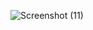 
![Screenshot (11)](https://user-images.githubusercontent.com/75964648/153241389-036a277b-52d1-4c95-ab06-1c0722556adb.png)

